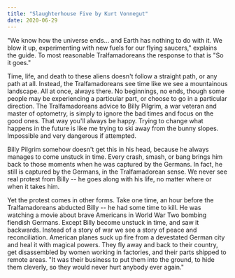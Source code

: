 ```yaml
---
title: "Slaughterhouse Five by Kurt Vonnegut"
date: 2020-06-29
---
```


"We know how the universe ends... and Earth has nothing to do with it. We blow it up, experimenting with new fuels for our flying saucers," explains the guide. To most reasonable Tralfamadoreans the response to that is "So it goes."



Time, life, and death to these aliens doesn't follow a straight path, or any path at all. Instead, the Tralfamadoreans see time like we see a mountainous landscape. All at once, always there. No beginnings, no ends, though some people may be experiencing a particular part, or choose to go in a particular direction. The Tralfamadoreans advice to Billy Pilgrim, a war veteran and master of optometry, is simply to ignore the bad times and focus on the good ones. That way you'll always be happy. Trying to change what happens in the future is like me trying to ski away from the bunny slopes. Impossible and very dangerous if attempted.



Billy Pilgrim somehow doesn't get this in his head, because he always manages to come unstuck in time. Every crash, smash, or bang brings him back to those moments when he was captured by the Germans. In fact, he still is captured by the Germans, in the Tralfamadorean sense. We never see real protest from Billy -- he goes along with his life, no matter where or when it takes him.



Yet the protest comes in other forms. Take one time, an hour before the Tralfamadoreans abducted Billy -- he had some time to kill. He was watching a movie about brave Americans in World War Two bombing fiendish Germans. Except Billy become unstuck in time, and saw it backwards. Instead of a story of war we see a story of peace and reconciliation. American planes suck up fire from a devestated German city and heal it with magical powers. They fly away and back to their country, get disassembled by women working in factories, and their parts shipped to remote areas. "It was their business to put them into the ground, to hide them cleverly, so they would never hurt anybody ever again."
